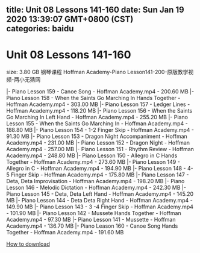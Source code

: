 
title: Unit 08 Lessons 141-160
date: Sun Jan 19 2020 13:39:07 GMT+0800 (CST)    
categories: baidu
---

# Unit 08 Lessons 141-160
size: 3.80 GB
 钢琴课程 Hoffman Academy-Piano Lesson141-200-原版教学视频-两小无猜网
 
|- Piano Lesson 159 -  Canoe Song - Hoffman Academy.mp4 - 200.60 MB
|- Piano Lesson 158 -  When the Saints Go Marching In Hands Together - Hoffman Academy.mp4 - 303.00 MB
|- Piano Lesson 157 - Ledger Lines - Hoffman Academy.mp4 - 118.20 MB
|- Piano Lesson 156 - When the Saints Go Marching In Left Hand - Hoffman Academy.mp4 - 255.20 MB
|- Piano Lesson 155 -  When the Saints Go Marching In - Hoffman Academy.mp4 - 188.80 MB
|- Piano Lesson 154 -  1-2 Finger Skip - Hoffman Academy.mp4 - 91.30 MB
|- Piano Lesson 153 -  Dragon Night Accompaniment  - Hoffman Academy.mp4 - 231.00 MB
|- Piano Lesson 152 -  Dragon Night - Hoffman Academy.mp4 - 257.00 MB
|- Piano Lesson 151 - Rhythm Review - Hoffman Academy.mp4 - 248.80 MB
|- Piano Lesson 150 - Allegro in C Hands Together  - Hoffman Academy.mp4 - 273.60 MB
|- Piano Lesson 149 - Allegro in C - Hoffman Academy.mp4 - 194.90 MB
|- Piano Lesson 148 - 4-5 Finger Skip - Hoffman Academy.mp4 - 175.80 MB
|- Piano Lesson 147 - Deta, Deta Improvisation - Hoffman Academy.mp4 - 198.20 MB
|- Piano Lesson 146 - Melodic Dictation - Hoffman Academy.mp4 - 242.30 MB
|- Piano Lesson 145 - Deta, Deta Left Hand - Hoffman Academy.mp4 - 145.20 MB
|- Piano Lesson 144 - Deta Deta Right Hand  - Hoffman Academy.mp4 - 149.90 MB
|- Piano Lesson 143 - 3 -4 Finger Skip - Hoffman Academy.mp4 - 101.90 MB
|- Piano Lesson 142 - Mussete Hands Together  - Hoffman Academy.mp4 - 97.30 MB
|- Piano Lesson 141 - Mussette - Hoffman Academy.mp4 - 136.70 MB
|- Piano Leason 160 - Canoe Song Hands Together - Hoffman Academy.mp4 - 191.60 MB

[How to download](https://bpcam.bemobtrk.com/go/2ceec3aa-1ca2-46d6-b9ff-aaa5c184517c?jno=5057)